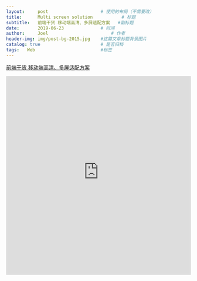 ```yaml
---
layout:     post   				    # 使用的布局（不需要改）
title:      Multi screen solution			# 标题
subtitle:   前端干货 移动端高清、多屏适配方案   #副标题
date:       2019-06-23 				# 时间
author:     Joel 						# 作者
header-img: img/post-bg-2015.jpg 	#这篇文章标题背景图片
catalog: true 						# 是否归档
tags:	Web							#标签
---
```

<a href="https://mp.weixin.qq.com/s?__biz=MjM5OTkwOTA5Mw==&mid=409460440&idx=1&sn=da9a46bdf1ef6318e12e4a125316286b&chksm=3aa73d520dd0b4442faaf6f8a2025fb1f30bea893a9bb72e5fc6888b57de2ab0aa52b42976b9&mpshare=1&scene=1&srcid=0309jZrFa9dJn8WzohtseYZG&pass_ticket=0lhtCWRx6Ep%2Bgy4kgFSURog96NhACLsmycVb105M67xO34ZN5g8K32tNZO%2Fmx6fn#rd">前端干货 移动端高清、多屏适配方案</a>

<embed width="100%" height="540px" name="plugin" id="plugin" src="https://raw.githubusercontent.com/JoelPub/joelpub.github.io/master/img/blog/2.pdf" type="application/pdf" internalinstanceid="9">